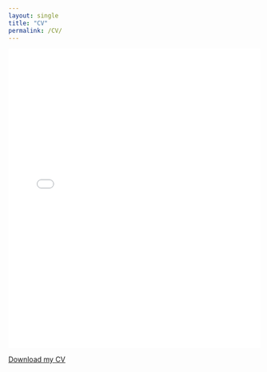```yaml
---
layout: single
title: "CV"
permalink: /CV/
---
```


<embed src="/assets/CV.pdf" width="100%" height="600px" type="application/pdf">

[Download my CV]("/assets/CV.pdf")
